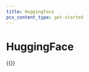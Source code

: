 ```yaml
---
title: HuggingFace
pcx_content_type: get-started
---
```


# HuggingFace

{{<render file="_huggingface.md">}}